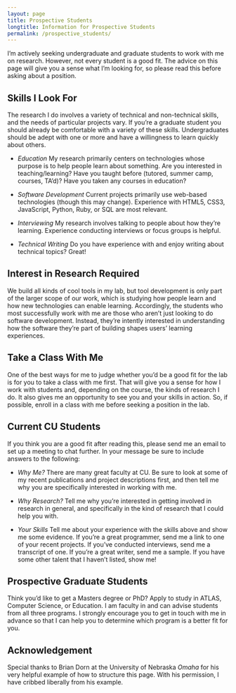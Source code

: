```yaml
---
layout: page
title: Prospective Students
longtitle: Information for Prospective Students
permalink: /prospective_students/
---
```

I’m actively seeking undergraduate and graduate students to work with me on research. However, not every student is a good fit. The advice on this page will give you a sense what I’m looking for, so please read this before asking about a position.

Skills I Look For
------
The research I do involves a variety of technical and non-technical skills, and the needs of particular projects vary. If you’re a graduate student you should already be comfortable with a variety of these skills. Undergraduates should be adept with one or more and have a willingness to learn quickly about others.

* *Education* My research primarily centers on technologies whose purpose is to help people learn about something. Are you interested in teaching/learning? Have you taught before (tutored, summer camp, courses, TA’d)? Have you taken any courses in education?

* *Software Development* Current projects primarily use web-based technologies (though this may change). Experience with HTML5, CSS3, JavaScript, Python, Ruby, or SQL are most relevant.

* *Interviewing* My research involves talking to people about how they’re learning. Experience conducting interviews or focus groups is helpful.

* *Technical Writing* Do you have experience with and enjoy writing about technical topics? Great!

Interest in Research Required
------
We build all kinds of cool tools in my lab, but tool development is only part of the larger scope of  our work, which is studying how people learn and how new technologies can enable learning. Accordingly, the students who most successfully work with me are those who aren’t just looking to do software development. Instead, they’re intently interested in understanding how the software they’re part of building shapes users’ learning experiences.

Take a Class With Me
------

One of the best ways for me to judge whether you’d be a good fit for the lab is for you to take a class with me first. That will give you a sense for how I work with students and, depending on the course, the kinds of research I do. It also gives me an opportunity to see you and your skills in action. So, if possible, enroll in a class with me before seeking a position in the lab.

Current CU Students
-----

If you think you are a good fit after reading this, please send me an email to set up a meeting to chat further. In your message be sure to include answers to the following:

* *Why Me?* There are many great faculty at CU. Be sure to look at some of my recent publications and project descriptions first, and then tell me why you are specifically interested in working with me.

* *Why Research?* Tell me why you’re interested in getting involved in research in general, and specifically in the kind of research that I could help you with.

* *Your Skills* Tell me about your experience with the skills above and show me some evidence. If you’re a great programmer, send me a link to one of your recent projects. If you’ve conducted interviews, send me a transcript of one. If you’re a great writer, send me a sample. If you have some other talent that I haven’t listed, show me!

Prospective Graduate Students
----
Think you’d like to get a Masters degree or PhD? Apply to study in ATLAS, Computer Science, or Education. I am faculty in and can advise students from all three programs. I strongly encourage you to get in touch with me in advance so that I can help you to determine which program is a better fit for you.

Acknowledgement
-----
Special thanks to Brian Dorn at the University of Nebraska *Omaha* for his very helpful example of how to structure this page. With his permission, I have cribbed liberally from his example.
